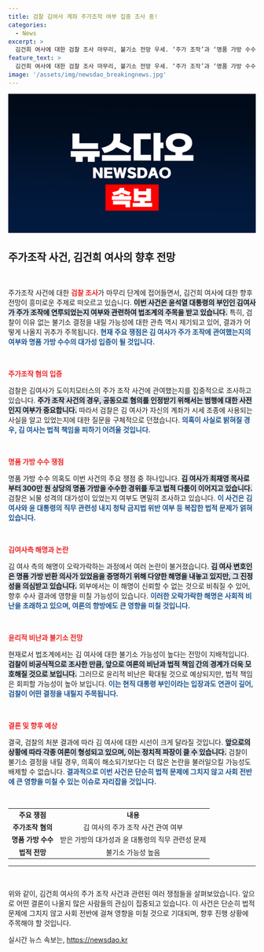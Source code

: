 ```yaml
---
title: 검찰 김여사 계좌 주가조작 여부 집중 조사 중!
categories:
  - News
excerpt: >
  김건희 여사에 대한 검찰 조사 마무리, 불기소 전망 우세. ‘주가 조작’과 ‘명품 가방 수수’ 의혹의 진실은? 비공식 조사 논란 속, 결정적 증거 없을 시 불기소 가능성에 주목. 
feature_text: >
  김건희 여사에 대한 검찰 조사 마무리, 불기소 전망 우세. ‘주가 조작’과 ‘명품 가방 수수’ 의혹의 진실은? 비공식 조사 논란 속, 결정적 증거 없을 시 불기소 가능성에 주목. 
image: '/assets/img/newsdao_breakingnews.jpg'
---
```


<p><img src="/assets/img/newsdao_breakingnews.jpg" alt="ranknews 속보" /></p>

<h2 data-ke-size="size26">주가조작 사건, 김건희 여사의 향후 전망</h2>

<p data-ke-size="size16">&nbsp;</p>

<p>주가조작 사건에 대한 <b><span style="color: #ee2323;">검찰 조사</span></b>가 마무리 단계에 접어들면서, 김건희 여사에 대한 향후 전망이 흥미로운 주제로 떠오르고 있습니다. <b><span style="background-color: #21538527;">이번 사건은 윤석열 대통령의 부인인 김여사가 주가 조작에 연루되었는지 여부와 관련하여 법조계의 주목을 받고 있습니다.</span></b> 특히, 검찰이 이유 없는 불기소 결정을 내릴 가능성에 대한 관측 역시 제기되고 있어, 결과가 어떻게 나올지 귀추가 주목됩니다. <b><span style="color: #1a5490;">현재 주요 쟁점은 김 여사가 주가 조작에 관여했는지의 여부와 명품 가방 수수의 대가성 입증이 될 것입니다.</span></b></p>

<p data-ke-size="size16">&nbsp;</p>

<p><b><span style="color: #ee2323;">주가조작 혐의 입증</span></b></p>

<p>검찰은 김여사가 도이치모터스의 주가 조작 사건에 관여했는지를 집중적으로 조사하고 있습니다. <b><span style="background-color: #21538527;">주가 조작 사건의 경우, 공동으로 혐의를 인정받기 위해서는 범행에 대한 사전 인지 여부가 중요합니다.</span></b> 따라서 검찰은 김 여사가 자신의 계좌가 시세 조종에 사용되는 사실을 알고 있었는지에 대한 질문을 구체적으로 던졌습니다. <b><span style="color: #1a5490;">의혹이 사실로 밝혀질 경우, 김 여사는 법적 책임을 피하기 어려울 것입니다.</span></b></p>

<p data-ke-size="size16">&nbsp;</p>

<p><b><span style="color: #ee2323;">명품 가방 수수 쟁점</span></b></p>

<p>명품 가방 수수 의혹도 이번 사건의 주요 쟁점 중 하나입니다. <b><span style="background-color: #21538527;">김 여사가 최재영 목사로부터 300만 원 상당의 명품 가방을 수수한 경위를 두고 법적 다툼이 이어지고 있습니다.</span></b> 검찰은 뇌물 성격의 대가성이 있었는지 여부도 면밀히 조사하고 있습니다. <b><span style="color: #1a5490;">이 사건은 김 여사와 윤 대통령의 직무 관련성 내지 청탁 금지법 위반 여부 등 복잡한 법적 문제가 얽혀 있습니다.</span></b></p>

<p data-ke-size="size16">&nbsp;</p>

<p><b><span style="color: #ee2323;">김여사측 해명과 논란</span></b></p>

<p>김 여사 측의 해명이 오락가락하는 과정에서 여러 논란이 불거졌습니다. <b><span style="background-color: #21538527;">김 여사 변호인은 명품 가방 반환 의사가 있었음을 증명하기 위해 다양한 해명을 내놓고 있지만, 그 진정성을 의심받고 있습니다.</span></b> 외부에서는 이 해명이 신뢰할 수 없는 것으로 비춰질 수 있어, 향후 수사 결과에 영향을 미칠 가능성이 있습니다. <b><span style="color: #1a5490;">이러한 오락가락한 해명은 사회적 비난을 초래하고 있으며, 여론의 향방에도 큰 영향을 미칠 것입니다.</span></b></p>

<p data-ke-size="size16">&nbsp;</p>

<p><b><span style="color: #ee2323;">윤리적 비난과 불기소 전망</span></b></p>

<p>현재로서 법조계에서는 김 여사에 대한 불기소 가능성이 높다는 전망이 지배적입니다. <b><span style="background-color: #21538527;">검찰이 비공식적으로 조사한 만큼, 앞으로 여론의 비난과 법적 책임 간의 경계가 더욱 모호해질 것으로 보입니다.</span></b> 그러므로 윤리적 비난은 확대될 것으로 예상되지만, 법적 책임은 회피할 가능성이 높아 보입니다. <b><span style="color: #1a5490;">이는 현직 대통령 부인이라는 입장과도 연관이 깊어, 검찰이 어떤 결정을 내릴지 주목됩니다.</span></b></p>

<p data-ke-size="size16">&nbsp;</p>

<p><b><span style="color: #ee2323;">결론 및 향후 예상</span></b></p>

<p>결국, 검찰의 처분 결과에 따라 김 여사에 대한 시선이 크게 달라질 것입니다. <b><span style="background-color: #21538527;">앞으로의 상황에 따라 각종 여론이 형성되고 있으며, 이는 정치적 파장이 클 수 있습니다.</span></b> 검찰이 불기소 결정을 내릴 경우, 의혹이 해소되기보다는 더 많은 논란을 불러일으킬 가능성도 배제할 수 없습니다. <b><span style="color: #1a5490;">결과적으로 이번 사건은 단순히 법적 문제에 그치지 않고 사회 전반에 큰 영향을 미칠 수 있는 이슈로 자리잡을 것입니다.</span></b> </p>

<p data-ke-size="size16">&nbsp;</p>

<table>
    <tr>
        <td style="text-align: center; height: 17px;"><b>주요 쟁점</b></td>
        <td style="text-align: center; height: 17px;"><b>내용</b></td>
    </tr>
    <tr>
        <td style="text-align: center; height: 17px;"><b>주가조작 혐의</b></td>
        <td style="text-align: center; height: 17px;">김 여사의 주가 조작 사건 관여 여부</td>
    </tr>
    <tr>
        <td style="text-align: center; height: 17px;"><b>명품 가방 수수</b></td>
        <td style="text-align: center; height: 17px;">받은 가방의 대가성과 윤 대통령의 직무 관련성 문제</td>
    </tr>
    <tr>
        <td style="text-align: center; height: 17px;"><b>법적 전망</b></td>
        <td style="text-align: center; height: 17px;">불기소 가능성 높음</td>
    </tr>
</table>

<hr>

<p data-ke-size="size16">&nbsp;</p>

<p>위와 같이, 김건희 여사의 주가 조작 사건과 관련된 여러 쟁점들을 살펴보았습니다. 앞으로 어떤 결론이 나올지 많은 사람들의 관심이 집중되고 있습니다. 이 사건은 단순히 법적 문제에 그치지 않고 사회 전반에 걸쳐 영향을 미칠 것으로 기대되며, 향후 진행 상황에 주목해야 할 것입니다.</p>
실시간 뉴스 속보는, <a href="https://newsdao.kr" rel="dofollow">https://newsdao.kr</a>


